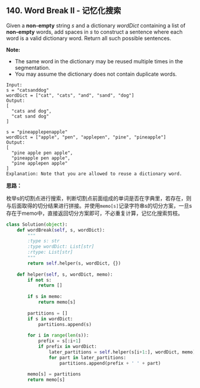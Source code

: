 ## 140. Word Break II - 记忆化搜索

Given a **non-empty** string *s* and a dictionary *wordDict* containing a list of **non-empty** words, add spaces in *s* to construct a sentence where each word is a valid dictionary word. Return all such possible sentences.

**Note:**

- The same word in the dictionary may be reused multiple times in the segmentation.
- You may assume the dictionary does not contain duplicate words.

```
Input:
s = "catsanddog"
wordDict = ["cat", "cats", "and", "sand", "dog"]
Output:
[
  "cats and dog",
  "cat sand dog"
]

s = "pineapplepenapple"
wordDict = ["apple", "pen", "applepen", "pine", "pineapple"]
Output:
[
  "pine apple pen apple",
  "pineapple pen apple",
  "pine applepen apple"
]
Explanation: Note that you are allowed to reuse a dictionary word.
```

**思路：**

枚举s的切割点进行搜索，判断切割点前面组成的单词是否在字典里，若存在，则与后面取得的切分结果进行拼接。并使用`memo[s]`记录字符串s的切分方案，一旦s存在于memo中，直接返回切分方案即可，不必重复计算，记忆化搜索剪枝。

```python
class Solution(object):
    def wordBreak(self, s, wordDict):
        """
        :type s: str
        :type wordDict: List[str]
        :rtype: List[str]
        """
        return self.helper(s, wordDict, {})
   	
    def helper(self, s, wordDict, memo):
        if not s:
            return []
        
        if s in memo:
            return memo[s]
        
        partitions = []
        if s in wordDict:
            partitions.append(s)
            
        for i in range(len(s)):
            prefix = s[:i+1]
            if prefix in wordDict:
                later_partitions = self.helper(s[i+1:], wordDict, memo)
                for part in later_partitions:
                    partitions.append(prefix + ' ' + part)
        
        memo[s] = partitions
        return memo[s]
```


